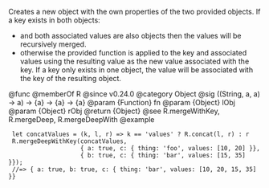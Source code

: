 Creates a new object with the own properties of the two provided objects.
If a key exists in both objects:
- and both associated values are also objects then the values will be
  recursively merged.
- otherwise the provided function is applied to the key and associated values
  using the resulting value as the new value associated with the key.
If a key only exists in one object, the value will be associated with the key
of the resulting object.

@func
@memberOf R
@since v0.24.0
@category Object
@sig ((String, a, a) -> a) -> {a} -> {a} -> {a}
@param {Function} fn
@param {Object} lObj
@param {Object} rObj
@return {Object}
@see R.mergeWithKey, R.mergeDeep, R.mergeDeepWith
@example

     let concatValues = (k, l, r) => k == 'values' ? R.concat(l, r) : r
     R.mergeDeepWithKey(concatValues,
                        { a: true, c: { thing: 'foo', values: [10, 20] }},
                        { b: true, c: { thing: 'bar', values: [15, 35] }});
     //=> { a: true, b: true, c: { thing: 'bar', values: [10, 20, 15, 35] }}
